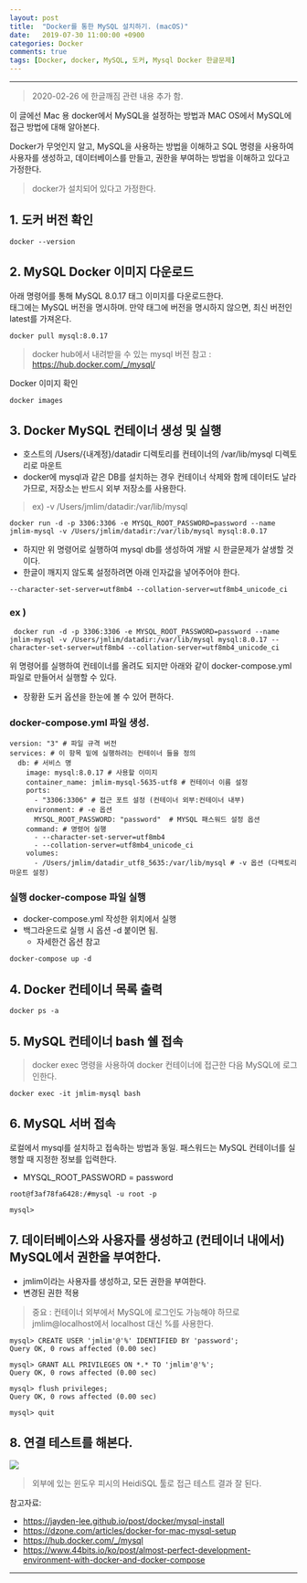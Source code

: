 ```yaml
---
layout: post
title:  "Docker를 통한 MySQL 설치하기. (macOS)"
date:   2019-07-30 11:00:00 +0900
categories: Docker
comments: true
tags: [Docker, docker, MySQL, 도커, Mysql Docker 한글문제]
---
```


---
 > 2020-02-26 에 한글깨짐 관련 내용 추가 함.

이 글에선 Mac 용 docker에서 MySQL을 설정하는 방법과 MAC OS에서 MySQL에 접근 방법에 대해 알아본다.

Docker가 무엇인지 알고, MySQL을 사용하는 방법을 이해하고 SQL 명령을 사용하여 사용자를 생성하고, 데이터베이스를 만들고, 권한을 부여하는 방법을 이해하고 있다고 가정한다.
> docker가 설치되어 있다고 가정한다.

## 1. 도커 버전 확인

~~~
docker --version
~~~

## 2. MySQL Docker 이미지 다운로드

아래 명령어를 통해 MySQL 8.0.17 태그 이미지를 다운로드한다. <br/>
태그에는 MySQL 버전을 명시하며. 만약 태그에 버전을 명시하지 않으면, 최신 버전인 latest를 가져온다.

~~~
docker pull mysql:8.0.17
~~~

> docker hub에서 내려받을 수 있는 mysql 버전 참고 : https://hub.docker.com/_/mysql/

Docker 이미지 확인

~~~
docker images
~~~

## 3. Docker MySQL 컨테이너 생성 및 실행

 - 호스트의 /Users/{내계정}/datadir 디렉토리를 컨테이너의 /var/lib/mysql 디렉토리로 마운트
 - docker에 mysql과 같은 DB를 설치하는 경우 컨테이너 삭제와 함께 데이터도 날라가므로, 저장소는 반드시 외부 저장소를 사용한다.

 > ex)  -v /Users/jmlim/datadir:/var/lib/mysql

~~~
docker run -d -p 3306:3306 -e MYSQL_ROOT_PASSWORD=password --name jmlim-mysql -v /Users/jmlim/datadir:/var/lib/mysql mysql:8.0.17
~~~

 - 하지만 위 명령어로 실행하여 mysql db를 생성하여 개발 시 한글문제가 살생할 것이다.
 - 한글이 깨지지 않도록 설정하려면 아래 인자값을 넣어주어야 한다. 
 
 ~~~
 --character-set-server=utf8mb4 --collation-server=utf8mb4_unicode_ci
 ~~~
###  ex ) 
~~~
 docker run -d -p 3306:3306 -e MYSQL_ROOT_PASSWORD=password --name jmlim-mysql -v /Users/jmlim/datadir:/var/lib/mysql mysql:8.0.17 --character-set-server=utf8mb4 --collation-server=utf8mb4_unicode_ci
~~~

위 명령어를 실행하여 컨테이너를 올려도 되지만 아래와 같이 docker-compose.yml 파일로 만들어서 실행할 수 있다.
 - 장황환 도커 옵션을 한눈에 볼 수 있어 편하다.

### docker-compose.yml 파일 생성.
~~~
version: "3" # 파일 규격 버전
services: # 이 항목 밑에 실행하려는 컨테이너 들을 정의
  db: # 서비스 명
    image: mysql:8.0.17 # 사용할 이미지
    container_name: jmlim-mysql-5635-utf8 # 컨테이너 이름 설정
    ports:
      - "3306:3306" # 접근 포트 설정 (컨테이너 외부:컨테이너 내부)
    environment: # -e 옵션
      MYSQL_ROOT_PASSWORD: "password"  # MYSQL 패스워드 설정 옵션
    command: # 명령어 실행
      - --character-set-server=utf8mb4 
      - --collation-server=utf8mb4_unicode_ci
    volumes:
      - /Users/jmlim/datadir_utf8_5635:/var/lib/mysql # -v 옵션 (다렉토리 마운트 설정)
~~~

### 실행 docker-compose 파일 실행
 - docker-compose.yml 작성한 위치에서 실행
 - 백그라운드로 실행 시 옵션 -d 붙이면 됨.
   - 자세한건 옵션 참고
~~~
docker-compose up -d
~~~

## 4. Docker 컨테이너 목록 출력
~~~
docker ps -a
~~~

## 5. MySQL 컨테이너 bash 쉘 접속
> docker exec 명령을 사용하여 docker 컨테이너에 접근한 다음 MySQL에 로그인한다.

~~~
docker exec -it jmlim-mysql bash
~~~

## 6. MySQL 서버 접속
로컬에서 mysql를 설치하고 접속하는 방법과 동일. 
패스워드는 MySQL 컨테이너를 실행할 때 지정한 정보를 입력한다.
 - MYSQL_ROOT_PASSWORD = password

~~~
root@f3af78fa6428:/#mysql -u root -p

mysql>
~~~

## 7. 데이터베이스와 사용자를 생성하고 (컨테이너 내에서) MySQL에서 권한을 부여한다.

- jmlim이라는 사용자를 생성하고, 모든 권한을 부여한다.
- 변경된 권한 적용

> 중요 : 컨테이너 외부에서 MySQL에 로그인도 가능해야 하므로 jmlim@localhost에서 localhost 대신 %를 사용한다.

~~~
mysql> CREATE USER 'jmlim'@'%' IDENTIFIED BY 'password';
Query OK, 0 rows affected (0.00 sec)

mysql> GRANT ALL PRIVILEGES ON *.* TO 'jmlim'@'%';
Query OK, 0 rows affected (0.00 sec)

mysql> flush privileges;
Query OK, 0 rows affected (0.00 sec)

mysql> quit
~~~

## 8. 연결 테스트를 해본다.
<img src="{{ site.baseurl }}/public/post/docker-mysql-setup/docker-mysql-connect-test.png"/> 

> 외부에 있는 윈도우 피시의 HeidiSQL 툴로 접근 테스트 결과 잘 된다.


참고자료: 
 - https://jayden-lee.github.io/post/docker/mysql-install
 - https://dzone.com/articles/docker-for-mac-mysql-setup
 - https://hub.docker.com/_/mysql
 - https://www.44bits.io/ko/post/almost-perfect-development-environment-with-docker-and-docker-compose

[jekyll-docs]: https://jekyllrb.com/docs/home
[jekyll-gh]:   https://github.com/jekyll/jekyll
[jekyll-talk]: https://talk.jekyllrb.com/
---
